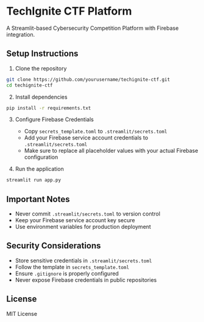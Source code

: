 # TechIgnite CTF Platform

A Streamlit-based Cybersecurity Competition Platform with Firebase integration.

## Setup Instructions

1. Clone the repository
```bash
git clone https://github.com/yourusername/techignite-ctf.git
cd techignite-ctf
```

2. Install dependencies
```bash
pip install -r requirements.txt
```

3. Configure Firebase Credentials
   - Copy `secrets_template.toml` to `.streamlit/secrets.toml`
   - Add your Firebase service account credentials to `.streamlit/secrets.toml`
   - Make sure to replace all placeholder values with your actual Firebase configuration

4. Run the application
```bash
streamlit run app.py
```

## Important Notes

- Never commit `.streamlit/secrets.toml` to version control
- Keep your Firebase service account key secure
- Use environment variables for production deployment

## Security Considerations

- Store sensitive credentials in `.streamlit/secrets.toml`
- Follow the template in `secrets_template.toml`
- Ensure `.gitignore` is properly configured
- Never expose Firebase credentials in public repositories

## License

MIT License
